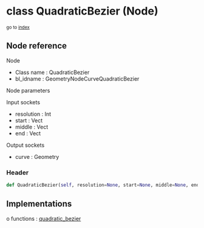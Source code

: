 # class QuadraticBezier (Node)

<sub>go to [index](/docs/index.md)</sub>

## Node reference

Node
 - Class name : QuadraticBezier
 - bl_idname : GeometryNodeCurveQuadraticBezier

Node parameters

Input sockets
 - resolution : Int
 - start : Vect
 - middle : Vect
 - end : Vect

Output sockets
 - curve : Geometry

### Header

``` python
def QuadraticBezier(self, resolution=None, start=None, middle=None, end=None, node_label=None, node_color=None):
```

## Implementations

o functions : [quadratic_bezier](/docs/GeoNodes_classes/quadratic_bezier.md)

